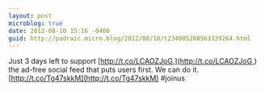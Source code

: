```yaml
---
layout: post
microblog: true
date: 2012-08-10 15:16 -0400
guid: http://padraic.micro.blog/2012/08/10/t234005208563339264.html
---
```

Just 3 days left to support [http://t.co/LCAOZJoG,](http://t.co/LCAOZJoG,) the ad-free social feed that puts users first. We can do it. [http://t.co/Tg47skkM](http://t.co/Tg47skkM) #joinus
